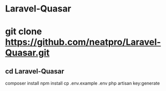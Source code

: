 # Laravel-Quasar
# git clone https://github.com/neatpro/Laravel-Quasar.git
## cd Laravel-Quasar
composer install
npm install
cp .env.example .env
php artisan key:generate
